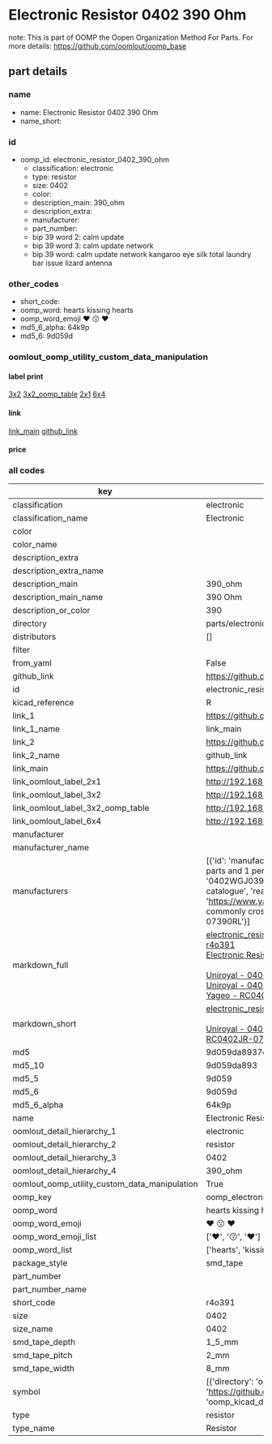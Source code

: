 # Electronic Resistor 0402 390 Ohm  

note: This is part of OOMP the Oopen Organization Method For Parts. For more details: https://github.com/oomlout/oomp_base

##  part details





### name
* name: Electronic Resistor 0402 390 Ohm
* name_short: 
### id
* oomp_id: electronic_resistor_0402_390_ohm
  * classification: electronic
  * type: resistor
  * size: 0402
  * color: 
  * description_main: 390_ohm
  * description_extra: 
  * manufacturer: 
  * part_number: 
  * bip 39 word 2: calm update
  * bip 39 word 3: calm update network
  * bip 39 word: calm update network kangaroo eye silk total laundry bar issue lizard antenna

### other_codes
* short_code: 
* oomp_word: hearts kissing hearts
* oomp_word_emoji :hearts: :kissing: :hearts:
* md5_6_alpha: 64k9p
* md5_6: 9d059d






### oomlout_oomp_utility_custom_data_manipulation
#### label print
[3x2](http://192.168.1.245:1112/?label=oomp%2064k9p)
[3x2_oomp_table](http://192.168.1.107:1112/?label=oomp%2064k9p)
[2x1](http://192.168.1.242:1112/?label=oomp%2064k9p)
[6x4](http://192.168.1.55:1112/?label=oomp%2064k9p)    

#### link

[link_main](https://github.com/oomlout/oomlout_oomp_current_version_messy/tree/main/parts/electronic_resistor_0402_390_ohm) [github_link](https://github.com/oomlout/oomlout_oomp_part_src/tree/main/parts/electronic_resistor_0402_390_ohm)                             

#### price







### all codes 
| key | value |  
| --- | --- |  
| classification | electronic |  
| classification_name | Electronic |  
| color |  |  
| color_name |  |  
| description_extra |  |  
| description_extra_name |  |  
| description_main | 390_ohm |  
| description_main_name | 390 Ohm |  
| description_or_color | 390 |  
| directory | parts/electronic_resistor_0402_390_ohm |  
| distributors | [] |  
| filter |  |  
| from_yaml | False |  
| github_link | https://github.com/oomlout/oomlout_oomp_part_src/tree/main/parts/electronic_resistor_0402_390_ohm |  
| id | electronic_resistor_0402_390_ohm |  
| kicad_reference | R |  
| link_1 | https://github.com/oomlout/oomlout_oomp_current_version_messy/tree/main/parts/electronic_resistor_0402_390_ohm |  
| link_1_name | link_main |  
| link_2 | https://github.com/oomlout/oomlout_oomp_part_src/tree/main/parts/electronic_resistor_0402_390_ohm |  
| link_2_name | github_link |  
| link_main | https://github.com/oomlout/oomlout_oomp_current_version_messy/tree/main/parts/electronic_resistor_0402_390_ohm |  
| link_oomlout_label_2x1 | http://192.168.1.242:1112/?label=oomp%2064k9p |  
| link_oomlout_label_3x2 | http://192.168.1.245:1112/?label=oomp%2064k9p |  
| link_oomlout_label_3x2_oomp_table | http://192.168.1.107:1112/?label=oomp%2064k9p |  
| link_oomlout_label_6x4 | http://192.168.1.55:1112/?label=oomp%2064k9p |  
| manufacturer |  |  
| manufacturer_name |  |  
| manufacturers | [{'id': 'manufacturer_uniroyal', 'link': '', 'name': 'Uniroyal', 'note': {'reason': 'did this one first, but not in jlc pcb basic parts and 1 percent are and they are the same price', 'reason_short': 'not in jlc basic parts'}, 'part_number': '0402WGJ0391TCE'}, {'id': 'manufacturer_uniroyal', 'link': '', 'name': 'Uniroyal', 'note': {'reason': 'in the jlc basic parts catalogue', 'reason_short': 'jlc basic part'}, 'part_number': '0402WGF3900TCE'}, {'id': 'manufacturer_yageo', 'link': 'https://www.yageo.com/en/Chart/Download/pdf/RC0402JR-07390RL', 'name': 'Yageo', 'note': {'reason': 'yageo is a commonly cross referenced part number', 'reason_short': 'available everywhere'}, 'part_number': 'RC0402JR-07390RL'}] |  
| markdown_full | [electronic_resistor_0402_390_ohm](https://github.com/oomlout/oomlout_oomp_current_version_messy/tree/main/parts/electronic_resistor_0402_390_ohm)<br>[r4o391](https://github.com/oomlout/oomlout_oomp_current_version_messy/tree/main/parts/electronic_resistor_0402_390_ohm)<br>[Electronic Resistor 0402 390 Ohm](https://github.com/oomlout/oomlout_oomp_current_version_messy/tree/main/parts/electronic_resistor_0402_390_ohm)<br><br>[Uniroyal - 0402WGJ0391TCE- not in jlc basic parts]() [(L)  ](https://www.lcsc.com/search?q=0402WGJ0391TCE)[(D)  ](https://www.digikey.com/en/products?keywords=0402WGJ0391TCE)[(M)  ](https://www.mouser.com/Search/Refine?Keyword=0402WGJ0391TCE)[(N)  ](https://www.newark.com/search?st=0402WGJ0391TCE)[(SZ)  ](https://so.szlcsc.com/global.html?k=0402WGJ0391TCE)<br>[Uniroyal - 0402WGF3900TCE- jlc basic part]() [(L)  ](https://www.lcsc.com/search?q=0402WGF3900TCE)[(D)  ](https://www.digikey.com/en/products?keywords=0402WGF3900TCE)[(M)  ](https://www.mouser.com/Search/Refine?Keyword=0402WGF3900TCE)[(N)  ](https://www.newark.com/search?st=0402WGF3900TCE)[(SZ)  ](https://so.szlcsc.com/global.html?k=0402WGF3900TCE)<br>[Yageo - RC0402JR-07390RL- available everywhere](https://www.yageo.com/en/Chart/Download/pdf/RC0402JR-07390RL) [(L)  ](https://www.lcsc.com/search?q=RC0402JR-07390RL)[(D)  ](https://www.digikey.com/en/products?keywords=RC0402JR-07390RL)[(M)  ](https://www.mouser.com/Search/Refine?Keyword=RC0402JR-07390RL)[(N)  ](https://www.newark.com/search?st=RC0402JR-07390RL)[(SZ)  ](https://so.szlcsc.com/global.html?k=RC0402JR-07390RL)<br> |  
| markdown_short | [electronic_resistor_0402_390_ohm](https://github.com/oomlout/oomlout_oomp_current_version_messy/tree/main/parts/electronic_resistor_0402_390_ohm)<br><br>[Uniroyal - 0402WGJ0391TCE- not in jlc basic parts]()[Uniroyal - 0402WGF3900TCE- jlc basic part]()[Yageo - RC0402JR-07390RL- available everywhere](https://www.yageo.com/en/Chart/Download/pdf/RC0402JR-07390RL) |  
| md5 | 9d059da8937dbcbb2228979929bba104 |  
| md5_10 | 9d059da893 |  
| md5_5 | 9d059 |  
| md5_6 | 9d059d |  
| md5_6_alpha | 64k9p |  
| name | Electronic Resistor 0402 390 Ohm |  
| oomlout_detail_hierarchy_1 | electronic |  
| oomlout_detail_hierarchy_2 | resistor |  
| oomlout_detail_hierarchy_3 | 0402 |  
| oomlout_detail_hierarchy_4 | 390_ohm |  
| oomlout_oomp_utility_custom_data_manipulation | True |  
| oomp_key | oomp_electronic_resistor_0402_390_ohm |  
| oomp_word | hearts kissing hearts |  
| oomp_word_emoji | :hearts: :kissing: :hearts: |  
| oomp_word_emoji_list | [':hearts:', ':kissing:', ':hearts:'] |  
| oomp_word_list | ['hearts', 'kissing', 'hearts'] |  
| package_style | smd_tape |  
| part_number |  |  
| part_number_name |  |  
| short_code | r4o391 |  
| size | 0402 |  
| size_name | 0402 |  
| smd_tape_depth | 1_5_mm |  
| smd_tape_pitch | 2_mm |  
| smd_tape_width | 8_mm |  
| symbol | [{'directory': 'oomlout_oomp_symbol_bot/symbols/kicad_device_r//working/working.kicad_sym', 'index': 0, 'link': 'https://github.com/oomlout/oomlout_oomp_symbol_bot/tree/main/symbols/kicad_device_r', 'oomp_key': 'oomp_kicad_device_r'}] |  
| type | resistor |  
| type_name | Resistor |  
